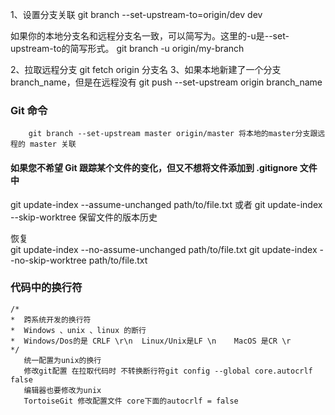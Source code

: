 1、设置分支关联 
     git branch --set-upstream-to=origin/dev dev
     
   如果你的本地分支名和远程分支名一致，可以简写为。这里的-u是--set-upstream-to的简写形式。
     git branch -u origin/my-branch

2、拉取远程分支 git fetch origin 分支名
3、如果本地新建了一个分支 branch_name，但是在远程没有 git push --set-upstream origin branch_name


### Git 命令
```git
    git branch --set-upstream master origin/master 将本地的master分支跟远程的 master 关联
```

#### 如果您不希望 Git 跟踪某个文件的变化，但又不想将文件添加到 .gitignore 文件中
  git update-index --assume-unchanged path/to/file.txt
  或者 
  git update-index --skip-worktree   保留文件的版本历史

  恢复  
  git update-index --no-assume-unchanged path/to/file.txt
  git update-index --no-skip-worktree path/to/file.txt

### 代码中的换行符

    /*
    *  跨系统开发的换行符
    *  Windows 、unix 、linux 的断行
    *  Windows/Dos的是 CRLF \r\n  Linux/Unix是LF \n    MacOS 是CR \r
    */
       统一配置为unix的换行
       修改git配置 在拉取代码时 不转换断行符git config --global core.autocrlf false
       编辑器也要修改为unix
       TortoiseGit 修改配置文件 core下面的autocrlf = false